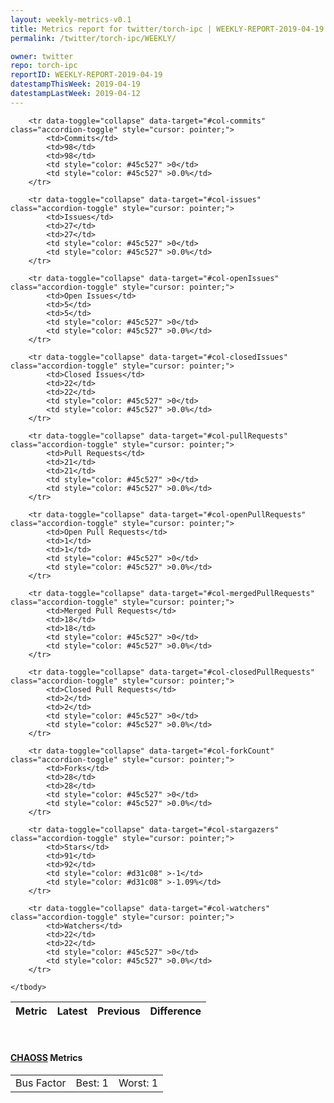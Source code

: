 ```yaml
---
layout: weekly-metrics-v0.1
title: Metrics report for twitter/torch-ipc | WEEKLY-REPORT-2019-04-19
permalink: /twitter/torch-ipc/WEEKLY/

owner: twitter
repo: torch-ipc
reportID: WEEKLY-REPORT-2019-04-19
datestampThisWeek: 2019-04-19
datestampLastWeek: 2019-04-12
---
```




<table class="table table-condensed" style="border-collapse:collapse;">
    <thead>
    <tr>
        <th>Metric</th>
        <th>Latest</th>
        <th>Previous</th>
        <th colspan="2" style="text-align: center;">Difference</th>
    </tr>
    </thead>
    <tbody>

        <tr data-toggle="collapse" data-target="#col-commits" class="accordion-toggle" style="cursor: pointer;">
            <td>Commits</td>
            <td>98</td>
            <td>98</td>
            <td style="color: #45c527" >0</td>
            <td style="color: #45c527" >0.0%</td>
        </tr>
        
        <tr data-toggle="collapse" data-target="#col-issues" class="accordion-toggle" style="cursor: pointer;">
            <td>Issues</td>
            <td>27</td>
            <td>27</td>
            <td style="color: #45c527" >0</td>
            <td style="color: #45c527" >0.0%</td>
        </tr>
        
        <tr data-toggle="collapse" data-target="#col-openIssues" class="accordion-toggle" style="cursor: pointer;">
            <td>Open Issues</td>
            <td>5</td>
            <td>5</td>
            <td style="color: #45c527" >0</td>
            <td style="color: #45c527" >0.0%</td>
        </tr>
        
        <tr data-toggle="collapse" data-target="#col-closedIssues" class="accordion-toggle" style="cursor: pointer;">
            <td>Closed Issues</td>
            <td>22</td>
            <td>22</td>
            <td style="color: #45c527" >0</td>
            <td style="color: #45c527" >0.0%</td>
        </tr>
        
        <tr data-toggle="collapse" data-target="#col-pullRequests" class="accordion-toggle" style="cursor: pointer;">
            <td>Pull Requests</td>
            <td>21</td>
            <td>21</td>
            <td style="color: #45c527" >0</td>
            <td style="color: #45c527" >0.0%</td>
        </tr>
        
        <tr data-toggle="collapse" data-target="#col-openPullRequests" class="accordion-toggle" style="cursor: pointer;">
            <td>Open Pull Requests</td>
            <td>1</td>
            <td>1</td>
            <td style="color: #45c527" >0</td>
            <td style="color: #45c527" >0.0%</td>
        </tr>
        
        <tr data-toggle="collapse" data-target="#col-mergedPullRequests" class="accordion-toggle" style="cursor: pointer;">
            <td>Merged Pull Requests</td>
            <td>18</td>
            <td>18</td>
            <td style="color: #45c527" >0</td>
            <td style="color: #45c527" >0.0%</td>
        </tr>
        
        <tr data-toggle="collapse" data-target="#col-closedPullRequests" class="accordion-toggle" style="cursor: pointer;">
            <td>Closed Pull Requests</td>
            <td>2</td>
            <td>2</td>
            <td style="color: #45c527" >0</td>
            <td style="color: #45c527" >0.0%</td>
        </tr>
        
        <tr data-toggle="collapse" data-target="#col-forkCount" class="accordion-toggle" style="cursor: pointer;">
            <td>Forks</td>
            <td>28</td>
            <td>28</td>
            <td style="color: #45c527" >0</td>
            <td style="color: #45c527" >0.0%</td>
        </tr>
        
        <tr data-toggle="collapse" data-target="#col-stargazers" class="accordion-toggle" style="cursor: pointer;">
            <td>Stars</td>
            <td>91</td>
            <td>92</td>
            <td style="color: #d31c08" >-1</td>
            <td style="color: #d31c08" >-1.09%</td>
        </tr>
        
        <tr data-toggle="collapse" data-target="#col-watchers" class="accordion-toggle" style="cursor: pointer;">
            <td>Watchers</td>
            <td>22</td>
            <td>22</td>
            <td style="color: #45c527" >0</td>
            <td style="color: #45c527" >0.0%</td>
        </tr>
        
    </tbody>
</table>
<br>
<h4><a target="_blank" href="https://chaoss.community/">CHAOSS</a> Metrics</h4>

<table class="table table-condensed" style="border-collapse:collapse;">
    <tbody>
        <td>Bus Factor</td>
        <td>Best: 1</td>
        <td>Worst: 1</td>
    </tbody>
</table>
